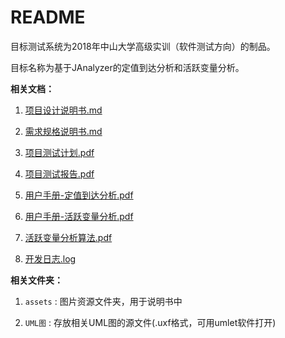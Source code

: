 # README

目标测试系统为2018年中山大学高级实训（软件测试方向）的制品。

目标名称为基于JAnalyzer的定值到达分析和活跃变量分析。

**相关文档：**

1. [项目设计说明书.md](./项目设计说明书.md)

2. [需求规格说明书.md](./需求规格说明书.md)

3. [项目测试计划.pdf](./项目测试计划.pdf)

4. [项目测试报告.pdf](./项目测试报告.pdf)

5. [用户手册-定值到达分析.pdf](./用户手册-定值到达分析.pdf)

6. [用户手册-活跃变量分析.pdf](./用户手册-活跃变量分析.pdf)

7. [活跃变量分析算法.pdf](./活跃变量分析算法.pdf)

8. [开发日志.log](./开发日志.log)


**相关文件夹：**
1. `assets` : 图片资源文件夹，用于说明书中

2. `UML图` : 存放相关UML图的源文件(.uxf格式，可用umlet软件打开)
